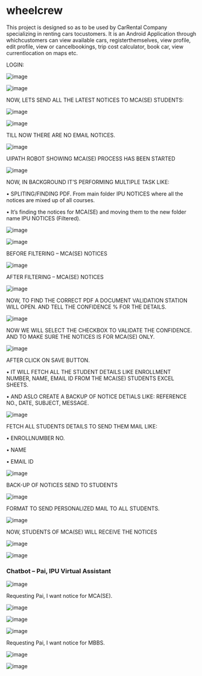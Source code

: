 # wheelcrew
This project is designed so as to be used by CarRental Company specializing in renting cars tocustomers. It is an Android Application through whichcustomers can view available cars, registerthemselves, view profile, edit profile, view or cancelbookings, trip cost calculator, book car, view currentlocation on maps etc.


LOGIN:

![image](https://user-images.githubusercontent.com/48402560/129321481-bc148a0b-0256-40a5-831e-12af8ab4bd0f.png)



![image](https://user-images.githubusercontent.com/48402560/129322354-90fb3b24-33c7-4b7e-8842-d533ebf3920f.png)



NOW, LETS SEND ALL THE LATEST NOTICES TO MCA(SE) STUDENTS:

![image](https://user-images.githubusercontent.com/48402560/129322757-2a44626c-9ac2-45d5-bd89-5cd8a6a5aeb8.png)



![image](https://user-images.githubusercontent.com/48402560/129323123-96dfaa42-bdbc-4d49-8a40-c09d4ef4f662.png)



TILL NOW THERE ARE NO EMAIL NOTICES.

![image](https://user-images.githubusercontent.com/48402560/129326684-2a63d88d-db78-48f4-b33c-2ed9dcc870db.png)



UIPATH ROBOT SHOWING MCA(SE) PROCESS HAS BEEN STARTED

![image](https://user-images.githubusercontent.com/48402560/129323280-6b3474d3-9024-4c10-b1cb-3e651495ccd3.png)



NOW, IN BACKGROUND IT’S PERFORMING MULTIPLE TASK LIKE:

• SPLITING/FINDING PDF. From main folder IPU NOTICES where all the notices are mixed up of all courses.

• It’s finding the notices for MCA(SE) and moving them to the new folder name IPU NOTICES (Filtered).

![image](https://user-images.githubusercontent.com/48402560/129323406-2a97f2fa-1c86-47cb-9d1c-8c593e092e3f.png)



![image](https://user-images.githubusercontent.com/48402560/129323637-6597a90c-f8df-4fff-9e10-cd68ec8d2c90.png)



BEFORE FILTERING – MCA(SE) NOTICES

![image](https://user-images.githubusercontent.com/48402560/129323717-5f4bb1b7-2f23-4b65-9409-85c60dc27e05.png)



AFTER FILTERING – MCA(SE) NOTICES

![image](https://user-images.githubusercontent.com/48402560/129323778-18e17851-25b3-40bd-b473-b1aeedf8c458.png)



NOW, TO FIND THE CORRECT PDF A DOCUMENT VALIDATION STATION WILL OPEN. AND TELL THE CONFIDENCE % FOR THE DETAILS.

![image](https://user-images.githubusercontent.com/48402560/129324058-f0fa1586-25d3-45d9-8022-0db474328163.png)



NOW WE WILL SELECT THE CHECKBOX TO VALIDATE THE CONFIDENCE. AND TO MAKE SURE THE NOTICES IS FOR MCA(SE) ONLY.

![image](https://user-images.githubusercontent.com/48402560/129324303-c6a7105f-bffd-4e41-947c-69657e20916c.png)



AFTER CLICK ON SAVE BUTTON.

• IT WILL FETCH ALL THE STUDENT DETAILS LIKE ENROLLMENT NUMBER, NAME, EMAIL ID FROM THE MCA(SE) STUDENTS EXCEL SHEETS.

• AND ASLO CREATE A BACKUP OF NOTICE DETIALS LIKE: REFERENCE NO., DATE, SUBJECT, MESSAGE.

![image](https://user-images.githubusercontent.com/48402560/129324539-3d93a655-ad2e-4a08-a61c-fdad131d4640.png)



FETCH ALL STUDENTS DETAILS TO SEND THEM MAIL LIKE:

• ENROLLNUMBER NO.

• NAME

• EMAIL ID

![image](https://user-images.githubusercontent.com/48402560/129325412-29050f43-dcc5-4d00-bf2a-faaccd3c68eb.png)



BACK-UP OF NOTICES SEND TO STUDENTS

![image](https://user-images.githubusercontent.com/48402560/129324749-8c5f73db-f7fd-4d8a-bba1-477da8e11947.png)



FORMAT TO SEND PERSONALIZED MAIL TO ALL STUDENTS.

![image](https://user-images.githubusercontent.com/48402560/129324823-e36a20b4-0971-4924-904d-b530571f6c02.png)



NOW, STUDENTS OF MCA(SE) WILL RECEIVE THE NOTICES

![image](https://user-images.githubusercontent.com/48402560/129326412-081c269a-f2f9-4b8f-8e1d-00c06d246f1c.png)



![image](https://user-images.githubusercontent.com/48402560/129326323-2fd07d57-cb15-4240-a095-ebfb2c213ca3.png)


### **Chatbot – Pai, IPU Virtual Assistant**

![image](https://user-images.githubusercontent.com/48402560/129326901-ecf13950-667f-4933-91b4-b9440e529eac.png)



Requesting Pai, I want notice for MCA(SE).

![image](https://user-images.githubusercontent.com/48402560/129327440-81ba9a31-8169-49bb-a9ce-b8e353a11c46.png)



![image](https://user-images.githubusercontent.com/48402560/129327602-8cd29643-2d19-46b5-beac-889dab3ab308.png)



![image](https://user-images.githubusercontent.com/48402560/129327847-087c5b83-a351-4ba4-be0b-954cb71b671f.png)



Requesting Pai, I want notice for MBBS.

![image](https://user-images.githubusercontent.com/48402560/129328153-d508a201-7d19-472b-a1c6-e167605c1309.png)



![image](https://user-images.githubusercontent.com/48402560/129328268-9b6c1df7-9488-4682-bc4e-16e17393d8e5.png)























